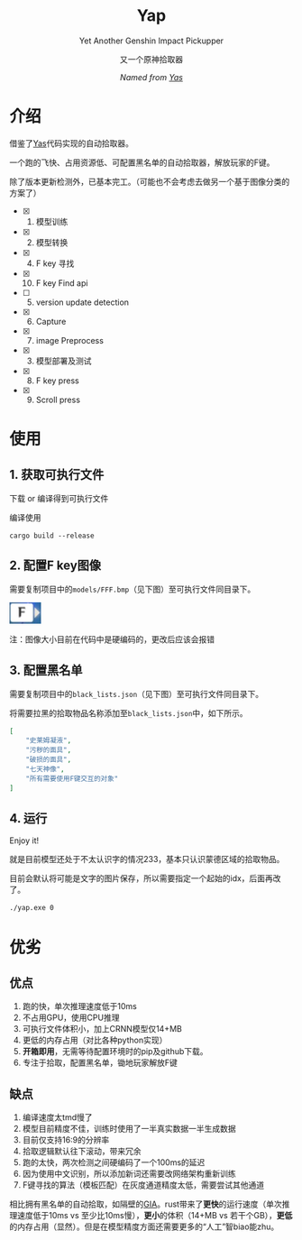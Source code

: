 <div align="center">

# Yap
Yet Another Genshin Impact Pickupper

又一个原神拾取器

_Named from [Yas](https://github.com/wormtql/yas)_

</div>

# 介绍

借鉴了[Yas](https://github.com/wormtql/yas)代码实现的自动拾取器。

一个跑的飞快、占用资源低、可配置黑名单的自动拾取器，解放玩家的F键。


除了版本更新检测外，已基本完工。（可能也不会考虑去做另一个基于图像分类的方案了）

- [x] 1. 模型训练
- [x] 2. 模型转换
- [x] 4. F key 寻找
- [x] 10. F key Find api
- [ ] 5. version update detection
- [x] 6. Capture
- [x] 7. image Preprocess
- [x] 3. 模型部署及测试
- [x] 8. F key press
- [x] 9. Scroll press

# 使用

## 1. 获取可执行文件

下载 or 编译得到可执行文件

编译使用
```
cargo build --release
```

## 2. 配置F key图像

需要复制项目中的`models/FFF.bmp`（见下图）至可执行文件同目录下。

![f key image](./models/FFF.bmp)

注：图像大小目前在代码中是硬编码的，更改后应该会报错


## 3. 配置黑名单

需要复制项目中的`black_lists.json`（见下图）至可执行文件同目录下。


将需要拉黑的拾取物品名称添加至`black_lists.json`中，如下所示。
```json
[
    "史莱姆凝液",
    "污秽的面具",
    "破损的面具",
    "七天神像",
    "所有需要使用F键交互的对象"
]
```

## 4. 运行

Enjoy it!

就是目前模型还处于不太认识字的情况233，基本只认识蒙德区域的拾取物品。

目前会默认将可能是文字的图片保存，所以需要指定一个起始的idx，后面再改了。

```bash
./yap.exe 0
```


# 优劣

## 优点
1. 跑的快，单次推理速度低于10ms
2. 不占用GPU，使用CPU推理
3. 可执行文件体积小，加上CRNN模型仅14+MB
4. 更低的内存占用（对比各种python实现）
5. **开箱即用**，无需等待配置环境时的pip及github下载。
6. 专注于拾取，配置黑名单，锄地玩家解放F键

## 缺点
1. 编译速度太tmd慢了
2. 模型目前精度不佳，训练时使用了一半真实数据一半生成数据
3. 目前仅支持16:9的分辨率
4. 拾取逻辑默认往下滚动，带来冗余
5. 跑的太快，两次检测之间硬编码了一个100ms的延迟
6. 因为使用中文识别，所以添加新词还需要改网络架构重新训练
7. F键寻找的算法（模板匹配）在灰度通道精度太低，需要尝试其他通道


相比拥有黑名单的自动拾取，如隔壁的[GIA](https://github.com/infstellar/genshin_impact_assistant)。rust带来了**更快**的运行速度（单次推理速度低于10ms vs 至少比10ms慢），**更小**的体积（14+MB vs 若干个GB），**更低**的内存占用（显然）。但是在模型精度方面还需要更多的“人工”智biao能zhu。